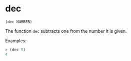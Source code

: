 # dec

`(dec NUMBER)`

The function `dec` subtracts one from the number it is given.

Examples:

```lisp
> (dec 5)
4
```
